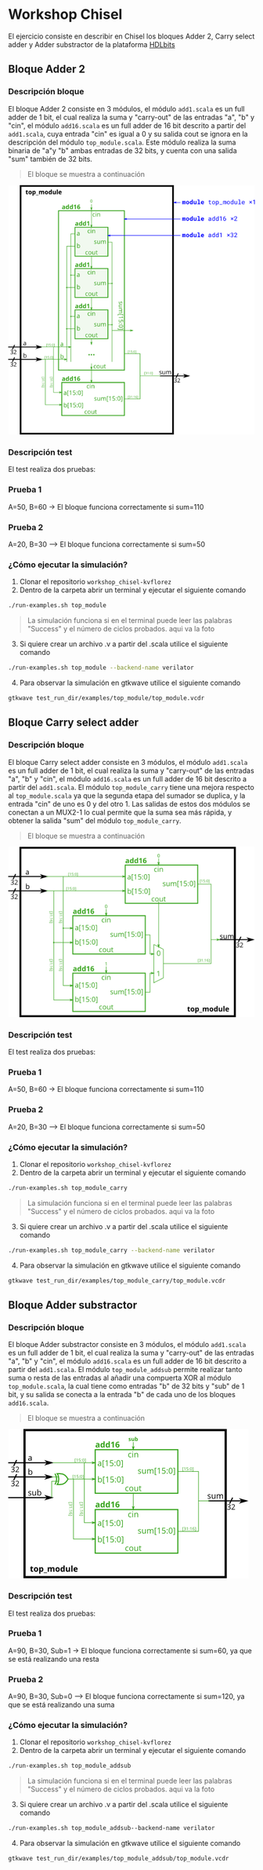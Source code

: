 Workshop Chisel
=======================

El ejercicio consiste en describir en Chisel los bloques Adder 2, Carry select adder y Adder substractor de la plataforma [HDLbits](https://hdlbits.01xz.net/wiki/Module_fadd)

## Bloque Adder 2

### Descripción bloque
El bloque Adder 2 consiste en 3 módulos, el módulo `add1.scala` es un full adder de 1 bit, el cual realiza la suma y "carry-out" de las entradas "a", "b" y "cin", el módulo `add16.scala` es un full adder de 16 bit descrito a partir del `add1.scala`, cuya entrada "cin" es igual a 0 y su salida cout se ignora en la descripción del módulo `top_module.scala`. Este módulo realiza la suma binaria de "a"y "b" ambas entradas de 32 bits, y cuenta con una salida "sum" también de 32 bits.

> El bloque se muestra a continuación

![](https://github.com/Computer-Architecture-I-UIS/workshop_chisel-kvflorez/blob/main/adder2.png)
### Descripción test
El test realiza dos pruebas:
### Prueba 1
A=50, B=60  -> El bloque funciona correctamente si sum=110
### Prueba 2
A=20, B=30  --> El bloque funciona correctamente si sum=50

### ¿Cómo ejecutar la simulación?

1. Clonar el repositorio `workshop_chisel-kvflorez`
2. Dentro de la carpeta abrir un terminal y ejecutar el siguiente comando
```sh
./run-examples.sh top_module
```
>La simulación funciona si en el terminal puede leer las palabras "Success" y el número de ciclos probados.
aqui va la foto

3. Si quiere crear un archivo .v a partir del .scala utilice el siguiente comando
```sh
./run-examples.sh top_module --backend-name verilator

```
4. Para observar la simulación en gtkwave utilice el siguiente comando
```sh
gtkwave test_run_dir/examples/top_module/top_module.vcdr

```
## Bloque Carry select adder

### Descripción bloque
El bloque Carry select adder consiste en 3 módulos, el módulo `add1.scala` es un full adder de 1 bit, el cual realiza la suma y "carry-out" de las entradas "a", "b" y "cin", el módulo `add16.scala` es un full adder de 16 bit descrito a partir del `add1.scala`. El módulo `top_module_carry` tiene una mejora respecto al `top_module.scala` ya que la segunda etapa del sumador se duplica, y la entrada "cin" de uno es 0 y del otro 1. Las salidas de estos dos módulos se conectan a un MUX2-1 lo cual permite que la suma sea más rápida, y obtener la salida "sum" del módulo `top_module_carry`.

> El bloque se muestra a continuación

![](https://github.com/Computer-Architecture-I-UIS/workshop_chisel-kvflorez/blob/main/carry.png)
### Descripción test
El test realiza dos pruebas:
### Prueba 1
A=50, B=60  -> El bloque funciona correctamente si sum=110
### Prueba 2
A=20, B=30  --> El bloque funciona correctamente si sum=50


### ¿Cómo ejecutar la simulación?

1. Clonar el repositorio `workshop_chisel-kvflorez`
2. Dentro de la carpeta abrir un terminal y ejecutar el siguiente comando
```sh
./run-examples.sh top_module_carry
```
>La simulación funciona si en el terminal puede leer las palabras "Success" y el número de ciclos probados.
aqui va la foto

3. Si quiere crear un archivo .v a partir del .scala utilice el siguiente comando
```sh
./run-examples.sh top_module_carry --backend-name verilator

```
4. Para observar la simulación en gtkwave utilice el siguiente comando
```sh
gtkwave test_run_dir/examples/top_module_carry/top_module.vcdr

```
## Bloque Adder substractor

### Descripción bloque
El bloque Adder substractor consiste en 3 módulos, el módulo `add1.scala` es un full adder de 1 bit, el cual realiza la suma y "carry-out" de las entradas "a", "b" y "cin", el módulo `add16.scala` es un full adder de 16 bit descrito a partir del `add1.scala`. El módulo `top_module_addsub` permite realizar tanto suma o resta de las entradas al añadir una compuerta XOR al módulo `top_module.scala`, la cual tiene como entradas "b" de 32 bits y "sub" de 1 bit, y su salida se conecta a la entrada "b" de cada uno de los bloques `add16.scala`.

> El bloque se muestra a continuación

![](https://github.com/Computer-Architecture-I-UIS/workshop_chisel-kvflorez/blob/main/addsub.png)
### Descripción test
El test realiza dos pruebas:
### Prueba 1
A=90, B=30, Sub=1  -> El bloque funciona correctamente si sum=60, ya que se está realizando una resta
### Prueba 2
A=90, B=30, Sub=0  --> El bloque funciona correctamente si sum=120, ya que se está realizando una suma


### ¿Cómo ejecutar la simulación?

1. Clonar el repositorio `workshop_chisel-kvflorez`
2. Dentro de la carpeta abrir un terminal y ejecutar el siguiente comando
```sh
./run-examples.sh top_module_addsub
```
>La simulación funciona si en el terminal puede leer las palabras "Success" y el número de ciclos probados.
aqui va la foto

3. Si quiere crear un archivo .v a partir del .scala utilice el siguiente comando
```sh
./run-examples.sh top_module_addsub--backend-name verilator

```
4. Para observar la simulación en gtkwave utilice el siguiente comando
```sh
gtkwave test_run_dir/examples/top_module_addsub/top_module.vcdr

```
